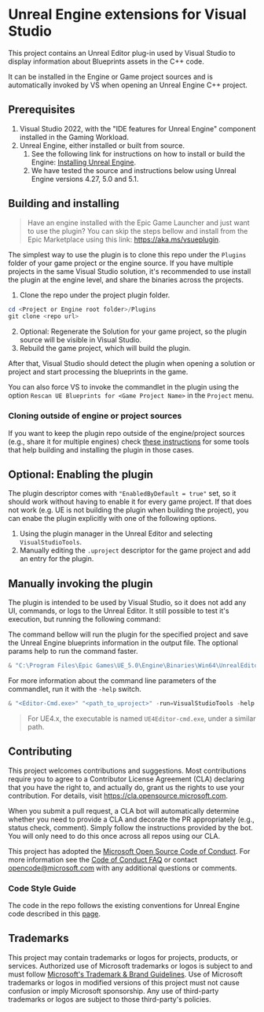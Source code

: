 # Unreal Engine extensions for Visual Studio

This project contains an Unreal Editor plug-in used by Visual Studio to display information about Blueprints assets in the C++ code.

It can be installed in the Engine or Game project sources and is automatically invoked by VS when opening an Unreal Engine C++ project.

## Prerequisites

1. Visual Studio 2022, with the "IDE features for Unreal Engine" component installed in the Gaming Workload.
2. Unreal Engine, either installed or built from source.
   1. See the following link for instructions on how to install or build the Engine: [Installing Unreal Engine](https://docs.unrealengine.com/5.0/en-US/installing-unreal-engine).
   1. We have tested the source and instructions below using Unreal Engine versions 4.27, 5.0 and 5.1.

## Building and installing

> Have an engine installed with the Epic Game Launcher and just want to use the plugin? You can skip the steps bellow and install from the Epic Marketplace using this link: https://aka.ms/vsueplugin.

The simplest way to use the plugin is to clone this repo under the `Plugins` folder of your game project or the engine source.
If you have multiple projects in the same Visual Studio solution, it's recommended to use install the plugin at the engine level, and share the binaries across the projects.

1. Clone the repo under the project plugin folder. 

```powershell
cd <Project or Engine root folder>/Plugins
git clone <repo url>
```

2. Optional: Regenerate the Solution for your game project, so the plugin source will be visible in Visual Studio.
3. Rebuild the game project, which will build the plugin.

After that, Visual Studio should detect the plugin when opening a solution or project and start processing the blueprints in the game.

You can also force VS to invoke the commandlet in the plugin using the option `Rescan UE Blueprints for <Game Project Name>` in the `Project` menu.

### Cloning outside of engine or project sources

If you want to keep the plugin repo outside of the engine/project sources (e.g., share it for multiple engines) check [these instructions](Scripts/README.md) for some tools that help building and installing the plugin in those cases.

## Optional: Enabling the plugin

The plugin descriptor comes with `"EnabledByDefault = true"` set, so it should work without having to enable it for every game project. 
If that does not work (e.g. UE is not building the plugin when building the project), you can enabe the plugin explicitly with one of the following options.

1. Using the plugin manager in the Unreal Editor and selecting `VisualStudioTools`.
2. Manually editing the `.uproject` descriptor for the game project and add an entry for the plugin.

## Manually invoking the plugin

The plugin is intended to be used by Visual Studio, so it does not add any UI, commands, or logs to the Unreal Editor. 
It still possible to test it's execution, but running the following command:

The command bellow will run the plugin for the specified project and save the Unreal Engine blueprints information in the output file. 
The optional params help to run the command faster.

```powershell
& "C:\Program Files\Epic Games\UE_5.0\Engine\Binaries\Win64\UnrealEditor-Cmd.exe" "$Env:UserProfile\Unreal Projects\EmptyProject\EmptyProject.uproject" -run=VisualStudioTools -output "$Env:Temp\vs-ue-tools.json" [-unattended -noshadercompile -nosound -nullrhi -nocpuprofilertrace -nocrashreports -nosplash]
```

For more information about the command line parameters of the commandlet, run it with the `-help` switch.

```powershell
& "<Editor-Cmd.exe>" "<path_to_uproject>" -run=VisualStudioTools -help [-unattended -noshadercompile -nosound -nullrhi -nocpuprofilertrace -nocrashreports -nosplash]
```

> For UE4.x, the executable is named `UE4Editor-cmd.exe`, under a similar path.

## Contributing

This project welcomes contributions and suggestions.  Most contributions require you to agree to a
Contributor License Agreement (CLA) declaring that you have the right to, and actually do, grant us
the rights to use your contribution. For details, visit <https://cla.opensource.microsoft.com>.

When you submit a pull request, a CLA bot will automatically determine whether you need to provide
a CLA and decorate the PR appropriately (e.g., status check, comment). Simply follow the instructions
provided by the bot. You will only need to do this once across all repos using our CLA.

This project has adopted the [Microsoft Open Source Code of Conduct](https://opensource.microsoft.com/codeofconduct/).
For more information see the [Code of Conduct FAQ](https://opensource.microsoft.com/codeofconduct/faq/) or
contact [opencode@microsoft.com](mailto:opencode@microsoft.com) with any additional questions or comments.

### Code Style Guide

The code in the repo follows the existing conventions for Unreal Engine code described in this [page](https://docs.unrealengine.com/5.1/en-US/epic-cplusplus-coding-standard-for-unreal-engine/).

## Trademarks

This project may contain trademarks or logos for projects, products, or services. Authorized use of Microsoft trademarks or logos is subject to and must follow [Microsoft's Trademark & Brand Guidelines](https://www.microsoft.com/en-us/legal/intellectualproperty/trademarks/usage/general).
Use of Microsoft trademarks or logos in modified versions of this project must not cause confusion or imply Microsoft sponsorship.
Any use of third-party trademarks or logos are subject to those third-party's policies.
